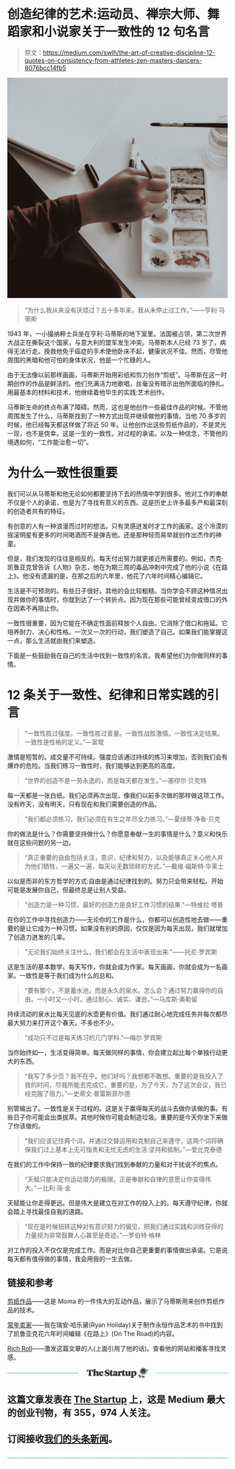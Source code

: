 # 创造纪律的艺术:运动员、禅宗大师、舞蹈家和小说家关于一致性的 12 句名言

> 原文：<https://medium.com/swlh/the-art-of-creative-discipline-12-quotes-on-consistency-from-athletes-zen-masters-dancers-8076bcc14fb5>

![](img/031c846cbd8880420347f2f810115fca.png)

> “为什么我从来没有厌烦过？五十多年来，我从未停止过工作。”——亨利·马蒂斯

1943 年，一小撮纳粹士兵坐在亨利·马蒂斯的地下室里。法国被占领，第二次世界大战正在撕裂这个国家，与意大利的盟军发生冲突。马蒂斯本人已经 73 岁了，病得无法行走。挽救他免于癌症的手术使他卧床不起，健康状况不佳。然而，尽管他周围的黑暗和他可怕的身体状况，他是一个忙碌的人。

由于无法像以前那样画画，马蒂斯开始用彩纸和剪刀创作“剪纸”。马蒂斯在这一时期创作的作品是鲜活的。他们充满活力地歌唱，丝毫没有暗示出他所面临的挣扎。用最基本的材料和技术，他继续着他毕生的实践:艺术创作。

马蒂斯生命的终点布满了障碍。然而，这也是他创作一些最佳作品的时候。不管他周围发生了什么，马蒂斯找到了一种方式出现并继续做他的事情。当他 70 多岁的时候，他已经每天都这样做了将近 50 年。让他创作出这些剪纸作品的，不是灵光一现，也不是侥幸。这是一生的一致性。对过程的承诺。以及一种信念，不管他的境遇如何，“工作能治愈一切”。

# 为什么一致性很重要

我们可以从马蒂斯和他无论如何都要坚持下去的热情中学到很多。他对工作的奉献不仅是个人的承诺，也是为了寻找有意义的东西。这是历史上许多最多产和最深刻的创造者共有的特征。

有创意的人有一种浪漫而过时的想法。只有灵感迸发时才工作的画家。这个冷漠的摇滚明星有更多的时间喝酒而不是弹吉他。还是那种轻而易举就创作出杰作的神童。

但是，我们发现的往往是相反的。每天付出努力就更接近所需要的。例如，杰克·凯鲁亚克曾告诉《人物》杂志，他在为期三周的毒品冲刺中完成了他的小说《在路上》。他没有遗漏的是，在那之后的六年里，他花了六年时间精心编辑它。

生活是不可预测的。有些日子很好。其他的会比较粗糙。当你学会不顾这种情况出现并做你的事情时，你就到达了一个转折点。因为现在那些可能曾经变成借口的外在因素不再阻止你。

一致性很重要，因为它能在不确定性面前释放个人自由。它消除了借口和拖延。它培养耐力、决心和性格。一次又一次的行动，我们塑造了自己。如果我们能掌握这一点，那么生活就由我们来塑造。

下面是一些鼓励我在自己的生活中找到一致性的名言。我希望他们为你做同样的事情。

# 12 条关于一致性、纪律和日常实践的引言

> “一致性胜过强度。一致性胜过音量。一致性战胜激情。一致性决定结果。一致性是性格的定义。”—富辊

激情是短暂的。成交量不可持续。强度应该通过持续的练习来增加，否则我们会有爆炸的危险。当我们练习一致性时，我们能够达到更高的高度。

> “世界的创造不是一劳永逸的，而是每天都在发生。”—塞缪尔·贝克特

每一天都是一张白纸。我们必须再次出现，像我们以前多次做的那样做这项工作。没有昨天，没有明天，只有现在和我们需要创造的作品。

> “我们都必须练习，我们必须在有生之年尽全力练习。”―夏绿蒂·净香·贝克

你的做法是什么？你需要坚持做什么？你愿意奉献一生的事情是什么？意义和快乐就在这些问题的另一边。

> “真正重要的自由包括关注，意识，纪律和努力，以及能够真正关心他人并为他们牺牲，一遍又一遍，每天以无数琐碎的方式。”—戴维·福斯特·华莱士

以似是而非的东方哲学的方式:自由是通过纪律找到的。努力只会带来轻松。开始可能是发展你自己，但最终总是让别人受益。

> "创造力是一种习惯，最好的创造力是良好工作习惯的结果."—特维拉·塔普

在你的工作中寻找创造力——无论你的工作是什么，你都可以创造性地去做——重要的是让它成为一种习惯。如果没有别的原因，仅仅是因为每天出现，我们就增加了创造力迸发的几率。

> "无论我们始终关注什么，我们都会在生活中表现出来."——托尼·罗宾斯

这是生活的基本数学。每天写作，你就会成为作家。每天画画，你就会成为一名画家。一致性是等于我们成为什么的总和。

> “要有那个。不是蓄水池，而是永久的泉水。怎么会？通过努力赢得你的自由。一小时又一小时。通过耐心、诚实、谦逊。”—马库斯·奥勒留

持续流动的泉水比每天见底的水壶更有价值。我们通过耐心地完成任务并每次都尽最大努力来打开这个春天。不多也不少。

> "成功只不过是每天练习的几门学科."—梅尔·罗宾斯

当你始终如一，生活变得简单。每天做同样的事情，你会建立起比每个单独行动更大的东西。

> “我写了多少页？我不在乎。他们好吗？我想都不敢想。重要的是我投入了我的时间，尽我所能去完成它。重要的是，为了今天，为了这次会议，我已经克服了阻力。”―史蒂文·普雷斯菲尔德

别管输出了。一致性是关于过程的。这是关于赢得每天的战斗去做你该做的事。有些日子你可能会出类拔萃。其他时候你可能会制造垃圾。重要的是今天你坐下来做了你该做的。

> “我们应该记住两个词，并通过交替运用和克制自己来遵守，这两个词将确保我们过上基本上无可指责和无忧无虑的生活:坚持和抵制。”—爱比克泰德

在我们的工作中保持一致的纪律要求我们找到奉献的力量和对干扰说不的焦点。

> “天赋只能决定你运动潜力的极限。正是奉献和自律的意愿让你变得伟大。”—比利·简·金

天赋能让你走得更远。但是伟大是建立在对工作的投入上的。每天遵守纪律，你就会踏上寻找最佳自我的道路。

> “现在是时候扭转这种对有意识努力的偏见，把我们通过实践和训练获得的力量视为非常鼓舞人心甚至是奇迹。”―罗伯特·格林

对工作的投入不仅仅是完成工作。而是对比你自己更重要的事情做出承诺。它是说每天都有值得做的事情，我会用我的一生去做。

## 链接和参考

[剪纸作品](https://www.moma.org/interactives/exhibitions/2014/matisse/the-cut-outs.html)——这是 Moma 的一件伟大的互动作品，展示了马蒂斯用来创作剪纸作品的技术。

[常年卖家](https://www.amazon.com/Perennial-Seller-Making-Marketing-Lasts/dp/0143109014)——我在瑞安·哈乐黛(Ryan Holiday)关于制作永恒作品艺术的书中找到了凯鲁亚克花六年时间编辑《在路上》(On The Road)的内容。

[Rich Roll](http://www.richroll.com/)——激发这篇文章的人(上面引用了他的话)。查看他的网站和播客寻找灵感。

[![](img/308a8d84fb9b2fab43d66c117fcc4bb4.png)](https://medium.com/swlh)

## 这篇文章发表在 [The Startup](https://medium.com/swlh) 上，这是 Medium 最大的创业刊物，有 355，974 人关注。

## 订阅接收[我们的头条新闻](http://growthsupply.com/the-startup-newsletter/)。

[![](img/b0164736ea17a63403e660de5dedf91a.png)](https://medium.com/swlh)